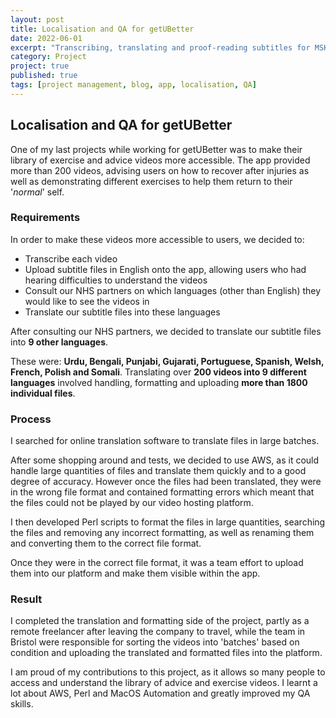 ```yaml
---
layout: post
title: Localisation and QA for getUBetter
date: 2022-06-01
excerpt: "Transcribing, translating and proof-reading subtitles for MSK exercise and advice videos"
category: Project
project: true
published: true
tags: [project management, blog, app, localisation, QA]
---
```

 
## Localisation and QA for getUBetter

One of my last projects while working for getUBetter was to make their library of exercise and advice videos more accessible.
The app provided more than 200 videos, advising users on how to recover after injuries as well as demonstrating different exercises to help them return to their '*normal*' self.

### Requirements

In order to make these videos more accessible to users, we decided to:
* Transcribe each video
* Upload subtitle files in English onto the app, allowing users who had hearing difficulties to understand the videos
* Consult our NHS partners on which languages (other than English) they would like to see the videos in
* Translate our subtitle files into these languages

After consulting our NHS partners, we decided to translate our subtitle files into **9 other languages**.
  
These were: **Urdu, Bengali, Punjabi, Gujarati, Portuguese, Spanish, Welsh, French, Polish and Somali**. 
Translating over **200 videos into 9 different languages** involved handling, formatting and uploading **more than 1800 individual files**.


### Process
I searched for online translation software to translate files in large batches.

After some shopping around and tests, we decided to use AWS, as it could handle large quantities of files and translate them quickly and to a good degree of accuracy. However once the files had been translated, they were in the wrong file format and contained formatting errors which meant that the files could not be played by our video hosting platform.

I then developed Perl scripts to format the files in large quantities, searching the files and removing any incorrect formatting, as well as renaming them and converting them to the correct file format.

Once they were in the correct file format, it was a team effort to upload them into our platform and make them visible within the app.

### Result
I completed the translation and formatting side of the project, partly as a remote freelancer after leaving the company to travel, while the team in Bristol were responsible for sorting the videos into 'batches' based on condition and uploading the translated and formatted files into the platform.

I am proud of my contributions to this project, as it allows so many people to access and understand the library of advice and exercise videos. I learnt a lot about AWS, Perl and MacOS Automation and greatly improved my QA skills.